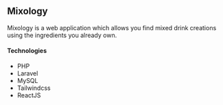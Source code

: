 
## Mixology

Mixology is a web application which allows you find mixed drink creations using the ingredients you already own.

#### Technologies

- PHP
- Laravel
- MySQL
- Tailwindcss
- ReactJS